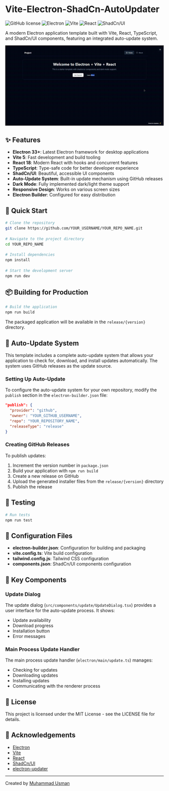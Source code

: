 
# Vite-Electron-ShadCn-AutoUpdater

![GitHub license](https://img.shields.io/github/license/Muhammad-Usman-911/Vite-Electron-ShadCn-AutoUpdater)
![Electron](https://img.shields.io/badge/Electron-33.2.0-blue)
![Vite](https://img.shields.io/badge/Vite-5.4.11-purple)
![React](https://img.shields.io/badge/React-18.3.1-blue)
![ShadCn/UI](https://img.shields.io/badge/ShadCn/UI-Latest-black)

A modern Electron application template built with Vite, React, TypeScript, and ShadCn/UI components, featuring an integrated auto-update system.

![App Demo](./appDemo.gif) <!-- If you convert the video to a gif -->


## ✨ Features

- **Electron 33+**: Latest Electron framework for desktop applications
- **Vite 5**: Fast development and build tooling
- **React 18**: Modern React with hooks and concurrent features
- **TypeScript**: Type-safe code for better developer experience
- **ShadCn/UI**: Beautiful, accessible UI components
- **Auto-Update System**: Built-in update mechanism using GitHub releases
- **Dark Mode**: Fully implemented dark/light theme support
- **Responsive Design**: Works on various screen sizes
- **Electron Builder**: Configured for easy distribution

## 🚀 Quick Start

```bash
# Clone the repository
git clone https://github.com/YOUR_USERNAME/YOUR_REPO_NAME.git

# Navigate to the project directory
cd YOUR_REPO_NAME

# Install dependencies
npm install

# Start the development server
npm run dev
```

## 📦 Building for Production

```bash
# Build the application
npm run build
```

The packaged application will be available in the `release/{version}` directory.

## 🔄 Auto-Update System

This template includes a complete auto-update system that allows your application to check for, download, and install updates automatically. The system uses GitHub releases as the update source.

### Setting Up Auto-Update

To configure the auto-update system for your own repository, modify the `publish` section in the `electron-builder.json` file:

```json
"publish": {
  "provider": "github",
  "owner": "YOUR_GITHUB_USERNAME",
  "repo": "YOUR_REPOSITORY_NAME",
  "releaseType": "release"
}
```

### Creating GitHub Releases

To publish updates:

1. Increment the version number in `package.json`
2. Build your application with `npm run build`
3. Create a new release on GitHub
4. Upload the generated installer files from the `release/{version}` directory
5. Publish the release

## 🧪 Testing

```bash
# Run tests
npm run test
```

## 🔧 Configuration Files

- **electron-builder.json**: Configuration for building and packaging
- **vite.config.ts**: Vite build configuration
- **tailwind.config.js**: Tailwind CSS configuration
- **components.json**: ShadCn/UI components configuration

## 🧩 Key Components

### Update Dialog

The update dialog (`src/components/update/UpdateDialog.tsx`) provides a user interface for the auto-update process. It shows:
- Update availability
- Download progress
- Installation button
- Error messages

### Main Process Update Handler

The main process update handler (`electron/main/update.ts`) manages:
- Checking for updates
- Downloading updates
- Installing updates
- Communicating with the renderer process

## 📝 License

This project is licensed under the MIT License - see the LICENSE file for details.

## 🙏 Acknowledgements

- [Electron](https://www.electronjs.org/)
- [Vite](https://vitejs.dev/)
- [React](https://reactjs.org/)
- [ShadCn/UI](https://ui.shadcn.com/)
- [electron-updater](https://www.npmjs.com/package/electron-updater)

---

Created by [Muhammad Usman](https://github.com/Muhammad-Usman-911)

  